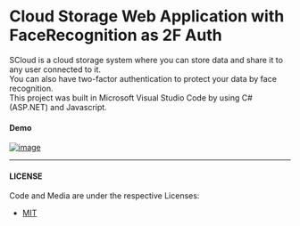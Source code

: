 # Cloud Storage Web Application with FaceRecognition as 2F Auth

SCloud is a cloud storage system where you can store data and share it to any user connected to it.  
You can also have two-factor authentication to protect your data by face recognition.  
This project was built in Microsoft Visual Studio Code by using C#(ASP.NET) and Javascript.   




#### Demo

[![image](https://user-images.githubusercontent.com/69571769/173809833-7d8b778d-f048-4461-88cd-0a2215b22bd6.png)](https://drive.google.com/file/d/1m4VjrXCdJOOXuZban1Ac--veb3FO0f3m/view?usp=sharing)

_______________________________________________________________________________________________________________________________________________________________________
#### LICENSE

Code and Media are under the respective Licenses:  
* [MIT](https://opensource.org/licenses/MIT)  


